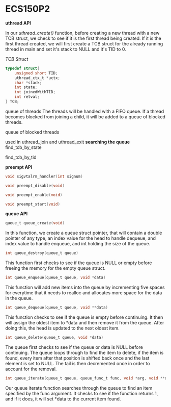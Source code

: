 # ECS150P2

**uthread API**

In our _uthread_create()_ function, before creating a new thread with a new TCB
struct, we check to see if it is the first thread being created. If it is the
first thread created, we will first create a TCB struct for the already running
thread in main and set it's stack to NULL and it's TID to 0.

_TCB Struct_

```c
typedef struct{
    unsigned short TID;
    uthread_ctx_t *uctx;
    char *stack;
    int state;
    int joinedWithTID;
    int retval;
} TCB;
```

queue of threads The threads will be handled with a FIFO queue. If a thread
becomes blocked from joining a child, it will be added to a queue of blocked
threads.

queue of blocked threads

used in uthread_join and uthread_exit **searching the queue** find_tcb_by_state

find_tcb_by_tid

**preempt API**

```c
void sigvtalrm_handler(int signum)
```



```c
void preempt_disable(void)
```



```c
void preempt_enable(void)
```



```c
void preempt_start(void)
```



**queue API**

```c
queue_t queue_create(void)
```

In this function, we create a queue struct pointer, that will contain a double
pointer of any type, an index value for the head to handle dequeue, and index
value to handle enqueue, and int holding the size of the queue.

```c
int queue_destroy(queue_t queue)
```

This function first checks to see if the queue is NULL or empty before freeing
the memory for the empty queue struct.

```c
int queue_enqueue(queue_t queue, void *data)
```

This function will add new items into the queue by incrementing five spaces for
everytime that it needs to realloc and allocates more space for the data in the
queue.

```c
int queue_dequeue(queue_t queue, void **data)
```

This function checks to see if the queue is empty before continuing. It then
will assign the oldest item to \*data and then remove it from the queue. After
doing this, the head is updated to the next oldest item.

```c
int queue_delete(queue_t queue, void *data)
```

The queue first checks to see if the queue or data is NULL before continuing.
The queue loops through to find the item to delete, if the item is found, every
item after that position is shifted back once and the last element is set to
NULL. The tail is then decremented once in order to account for the removal.

```c
int queue_iterate(queue_t queue, queue_func_t func, void *arg, void **data)
```

Our queue iterate function searches through the queue to find an item specified
by the func argument. It checks to see if the function returns 1, and if it
does, it will set *data to the current item found. 